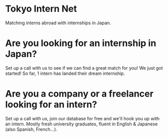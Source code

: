 # Tokyo Intern Net
Matching interns abroad with internships in Japan.

# Are you looking for an internship in Japan?
Set up a call with us to see if we can find a great match for you!
We just got started! So far, 1 intern has landed their dream internship.

# Are you a company or a freelancer looking for an intern?
Set up a call with us, join our database for free and we'll hook you up with an intern.
Mostly fresh university graduates, fluent in English & Japanese (also Spanish, French...).
